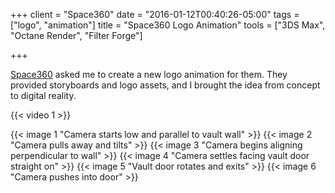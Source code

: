 +++
client = "Space360"
date = "2016-01-12T00:40:26-05:00"
tags = ["logo", "animation"]
title = "Space360 Logo Animation"
tools = ["3DS Max", "Octane Render", "Filter Forge"]

+++

[Space360](http://www.space3sixty.com/) asked me to create a new logo animation for them. They provided storyboards and logo assets, and I brought the idea from concept to digital reality.

{{< video 1 >}}

{{< image 1 "Camera starts low and parallel to vault wall" >}}
{{< image 2 "Camera pulls away and tilts" >}}
{{< image 3 "Camera begins aligning perpendicular to wall" >}}
{{< image 4 "Camera settles facing vault door straight on" >}}
{{< image 5 "Vault door rotates and exits" >}}
{{< image 6 "Camera pushes into door" >}}
